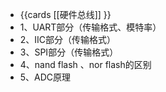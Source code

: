 - {{cards [[硬件总线]] }}
- 1、UART部分（传输格式、模特率）
- 2、IIC部分（传输格式）
- 3、SPI部分（传输格式）
- 4、nand flash 、nor flash的区别
- 5、ADC原理